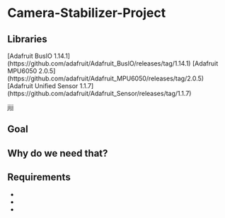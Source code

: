 # Camera-Stabilizer-Project

<h2> Libraries </h2>
[Adafruit BusIO 1.14.1](https://github.com/adafruit/Adafruit_BusIO/releases/tag/1.14.1)
[Adafruit MPU6050 2.0.5](https://github.com/adafruit/Adafruit_MPU6050/releases/tag/2.0.5)
[Adafruit Unified Sensor 1.1.7](https://github.com/adafruit/Adafruit_Sensor/releases/tag/1.1.7)


[jiji](https://github.com/adafruit/Adafruit_Sensor/releases/tag/1.1.7)
<h2> Goal </h2>
<p></p>

<h2> Why do we need that? </h2>
<p></p>

<h2> Requirements </h2>
<p></p>
<b>
<ul>
  <li></li>
  <li></li>
  <li></li>
</ul>
</b>
